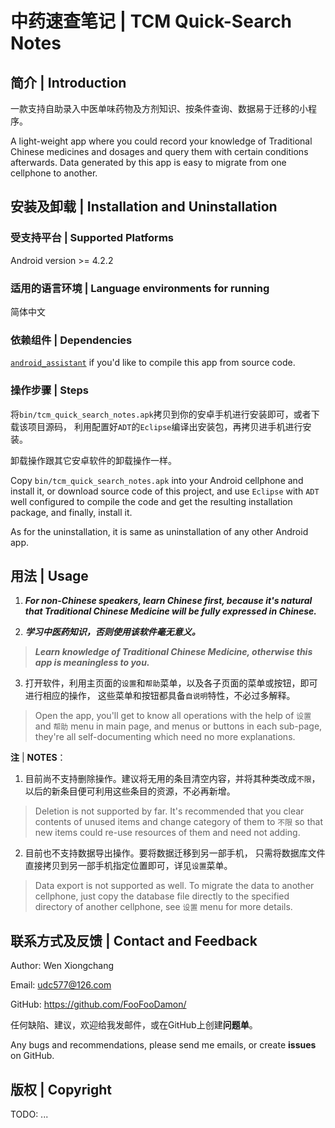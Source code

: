 # 中药速查笔记 | TCM Quick-Search Notes

## 简介 | Introduction

一款支持自助录入中医单味药物及方剂知识、按条件查询、数据易于迁移的小程序。

A light-weight app where you could record your knowledge of Traditional Chinese medicines and dosages 
and query them with certain conditions afterwards. 
Data generated by this app is easy to migrate from one cellphone to another.

## 安装及卸载 | Installation and Uninstallation

### 受支持平台 | Supported Platforms

Android version >= 4.2.2

### 适用的语言环境 | Language environments for running

简体中文

### 依赖组件 | Dependencies

[`android_assistant`](https://github.com/FooFooDamon/android_assistant.git)
if you'd like to compile this app from source code.

### 操作步骤 | Steps

将`bin/tcm_quick_search_notes.apk`拷贝到你的安卓手机进行安装即可，或者下载该项目源码，
利用配置好`ADT`的`Eclipse`编译出安装包，再拷贝进手机进行安装。

卸载操作跟其它安卓软件的卸载操作一样。

Copy `bin/tcm_quick_search_notes.apk` into your Android cellphone and install it, 
or download source code of this project, and use `Eclipse` with `ADT` well configured 
to compile the code and get the resulting installation package, and finally, install it.

As for the uninstallation, it is same as uninstallation of any other Android app.

## 用法 | Usage

1. ***For non-Chinese speakers, learn Chinese first, because it's natural that
Traditional Chinese Medicine will be fully expressed in Chinese.***

2. ***学习中医药知识，否则使用该软件毫无意义。***

> ***Learn knowledge of Traditional Chinese Medicine,
otherwise this app is meaningless to you.***

3. 打开软件，利用主页面的`设置`和`帮助`菜单，以及各子页面的菜单或按钮，即可进行相应的操作，
这些菜单和按钮都具备`自说明`特性，不必过多解释。

> Open the app, you'll get to know all operations with the help of `设置` and `帮助` menu in main page,
and menus or buttons in each sub-page, they're all self-documenting which need no more explanations.

**注** | **NOTES**：

1. 目前尚不支持删除操作。建议将无用的条目清空内容，并将其种类改成`不限`，
以后的新条目便可利用这些条目的资源，不必再新增。

> Deletion is not supported by far. It's recommended that you clear contents of unused items
and change category of them to `不限` so that new items could re-use resources of them and need not adding.

2. 目前也不支持数据导出操作。要将数据迁移到另一部手机，
只需将数据库文件直接拷贝到另一部手机指定位置即可，详见`设置`菜单。

> Data export is not supported as well. To migrate the data to another cellphone,
just copy the database file directly to the specified directory of another cellphone,
see `设置` menu for more details.

## 联系方式及反馈 | Contact and Feedback

Author: Wen Xiongchang

Email: <udc577@126.com>

GitHub: https://github.com/FooFooDamon/

任何缺陷、建议，欢迎给我发邮件，或在GitHub上创建**问题单**。

Any bugs and recommendations, please send me emails, or create **issues** on GitHub.

## 版权 | Copyright

TODO: ...

